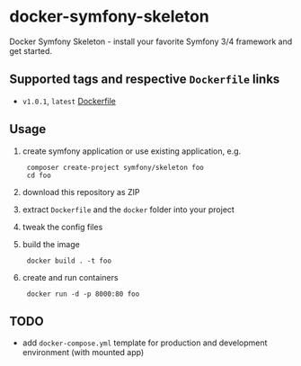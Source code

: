# docker-symfony-skeleton

Docker Symfony Skeleton - install your favorite Symfony 3/4 framework and get started.

## Supported tags and respective `Dockerfile` links

* `v1.0.1`, `latest` [Dockerfile](https://github.com/cawolf/docker-symfony-skeleton/blob/v1.0.1/Dockerfile)

## Usage

1. create symfony application or use existing application, e.g.

        composer create-project symfony/skeleton foo
        cd foo

2. download this repository as ZIP

3. extract `Dockerfile` and the `docker` folder into your project

4. tweak the config files

5. build the image

        docker build . -t foo

6. create and run containers

        docker run -d -p 8000:80 foo

## TODO

* add `docker-compose.yml` template for production and development environment (with mounted app)

